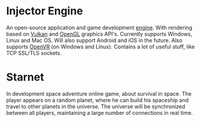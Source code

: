 <link rel="apple-touch-icon" sizes="180x180" href="/icons/apple-touch-icon.png">
<link rel="icon" type="image/png" sizes="32x32" href="/icons/favicon-32x32.png">
<link rel="icon" type="image/png" sizes="16x16" href="/icons/favicon-16x16.png">
<link rel="manifest" href="/icons/site.webmanifest">
<link rel="mask-icon" href="/icons/safari-pinned-tab.svg" color="#5bbad5">
<link rel="shortcut icon" href="/icons/favicon.ico">
<meta name="msapplication-TileColor" content="#da532c">
<meta name="msapplication-config" content="/icons/browserconfig.xml">
<meta name="theme-color" content="#ffffff">

# Injector Engine
An open-source application and game development [engine](https://github.com/InjectorGames/InjectorEngine). With rendering based on [Vulkan](https://wikipedia.org/wiki/Vulkan_(API)) and [OpenGL](https://wikipedia.org/wiki/OpenGL) graphics API's. Currently supports Windows, Linux and Mac OS. Will also support Android and iOS in the future. Also supports [OpenVR](https://wikipedia.org/wiki/OpenVR) (on Windows and Linux). Contains a lot of useful stuff, like TCP SSL/TLS sockets.

# Starnet
In development space adventure online game, about survival in space. The player appears on a random planet, where he can build his spaceship and travel to other planets in the universe. The universe will be synchronized between all players, maintaining a large number of connections in real time.
